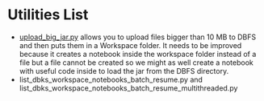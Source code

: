 # Utilities List
- [upload_big_jar.py](https://github.com/hourdays/dbks-utils/blob/main/upload_big_jar.py) allows you to upload files bigger than 10 MB to DBFS and then puts them in a Workspace folder. It needs to be improved because it creates a notebook inside the workspace folder instead of a file but a file cannot be created so we might as well create a notebook with useful code inside to load the jar from the DBFS directory.
- list_dbks_workspace_notebooks_batch_resume.py and list_dbks_workspace_notebooks_batch_resume_multithreaded.py
